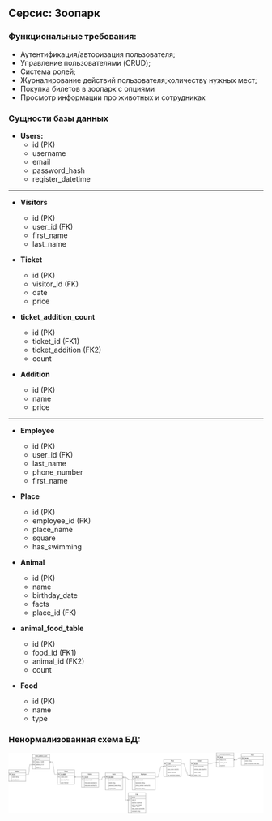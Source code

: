 ## Серсис: Зоопарк

### Функциональные требования:

- Аутентификация/авторизация пользователя;
- Управление пользователями (CRUD);
- Система ролей;
- Журналирование действий пользователя;количеству нужных мест;
- Покупка билетов в зоопарк с опциями
- Просмотр информации про животных и сотрудниках


### Сущности базы данных

- **Users:**
    - id (PK)
    - username
    - email
    - password\_hash
    - register\_datetime

------

- **Visitors**
    - id (PK)
    - user_id (FK)
    - first\_name
    - last\_name

- **Ticket**
    - id (PK)
    - visitor\_id (FK)
    - date
    - price

- **ticket_addition_count**
    - id (PK)
    - ticket\_id (FK1)
    - ticket\_addition (FK2)
    - count

- **Addition**
    - id (PK)
    - name
    - price

-----

- **Employee**
    - id (PK)
    - user\_id (FK)
    - last\_name 
    - phone\_number
    - first\_name 

- **Place**
    - id (PK)
    - employee\_id (FK)
    - place\_name
    - square
    - has_swimming

- **Animal**
    - id (PK)
    - name
    - birthday\_date
    - facts
    - place\_id (FK)

- **animal_food_table**
    - id (PK)
    - food\_id (FK1)
    - animal\_id (FK2)
    - count

- **Food**
    - id (PK)
    - name
    - type

### Ненормализованная схема БД:
![Scheme](./DM&DBMS.drawio.svg)

